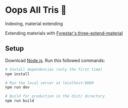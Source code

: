 # Oops All Tris 🔺

Indexing, material extending

Extending materials with [Fyrestar's three-extend-material](https://github.com/Fyrestar/THREE.extendMaterial)

## Setup

Download [Node.js](https://nodejs.org/en/download/).
Run this followed commands:

``` bash
# Install dependencies (only the first time)
npm install

# Run the local server at localhost:8080
npm run dev

# Build for production in the dist/ directory
npm run build
```
